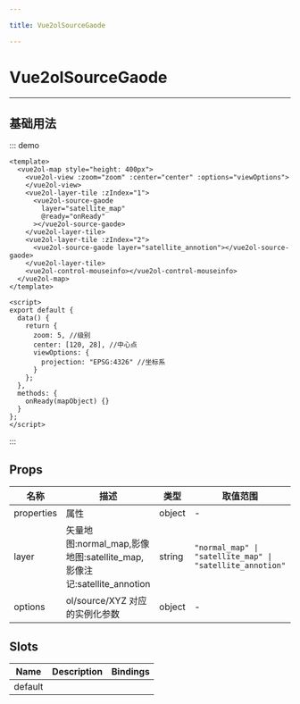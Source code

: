 ```yaml
---

title: Vue2olSourceGaode

---
```


# Vue2olSourceGaode

---

## 基础用法

::: demo

```vue
<template>
  <vue2ol-map style="height: 400px">
    <vue2ol-view :zoom="zoom" :center="center" :options="viewOptions">
    </vue2ol-view>
    <vue2ol-layer-tile :zIndex="1">
      <vue2ol-source-gaode
        layer="satellite_map"
        @ready="onReady"
      ></vue2ol-source-gaode>
    </vue2ol-layer-tile>
    <vue2ol-layer-tile :zIndex="2">
      <vue2ol-source-gaode layer="satellite_annotion"></vue2ol-source-gaode>
    </vue2ol-layer-tile>
    <vue2ol-control-mouseinfo></vue2ol-control-mouseinfo>
  </vue2ol-map>
</template>

<script>
export default {
  data() {
    return {
      zoom: 5, //级别
      center: [120, 28], //中心点
      viewOptions: {
        projection: "EPSG:4326" //坐标系
      }
    };
  },
  methods: {
    onReady(mapObject) {}
  }
};
</script>
```

:::

## Props

| 名称       | 描述                                                                   | 类型   | 取值范围                                                  | 默认值       |
| ---------- | ---------------------------------------------------------------------- | ------ | --------------------------------------------------------- | ------------ |
| properties | 属性                                                                   | object | -                                                         |              |
| layer      | 矢量地图:normal_map,影像地图:satellite_map,影像注记:satellite_annotion | string | `"normal_map" \| "satellite_map" \| "satellite_annotion"` | "normal_map" |
| options    | ol/source/XYZ 对应的实例化参数                                         | object | -                                                         |              |

## Slots

| Name    | Description | Bindings |
| ------- | ----------- | -------- |
| default |             |          |
